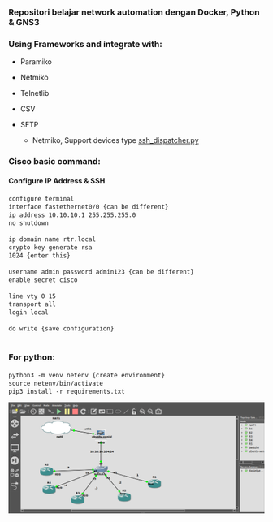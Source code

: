 ### Repositori belajar network automation dengan Docker, Python & GNS3

### Using Frameworks and integrate with:
* Paramiko
* Netmiko
* Telnetlib
* CSV
* SFTP

  * Netmiko, Support devices type [ssh_dispatcher.py](https://github.com/ktbyers/netmiko/blob/master/netmiko/ssh_dispatcher.py)
### Cisco basic command:

 #### Configure IP Address & SSH
   
   ```
   configure terminal
   interface fastethernet0/0 {can be different}
   ip address 10.10.10.1 255.255.255.0 
   no shutdown
   
   ip domain name rtr.local
   crypto key generate rsa
   1024 {enter this}
   
   username admin password admin123 {can be different}
   enable secret cisco
   
   line vty 0 15
   transport all
   login local
   
   do write {save configuration}
     
   ```
 ### For python:
   ```
   python3 -m venv netenv {create environment}
   source netenv/bin/activate
   pip3 install -r requirements.txt
   ```
   
   ![](https://github.com/danielcristho/Net-automation/blob/main/lab1.png)
   
   


 

